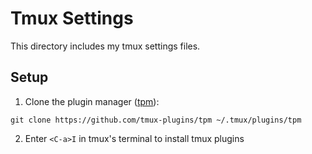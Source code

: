 # Tmux Settings

This directory includes my tmux settings files.

## Setup

1. Clone the plugin manager ([tpm](https://github.com/tmux-plugins/tpm)):

  ```console
  git clone https://github.com/tmux-plugins/tpm ~/.tmux/plugins/tpm
  ```

2. Enter `<C-a>I` in tmux's terminal to install tmux plugins
